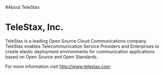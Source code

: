 #About TeleStax

# TeleStax, Inc. #

TeleStax is a leading Open Source Cloud Communications company. TeleStax enables Telecommunication Service Providers and Enterprises to create elastic deployment environments for communication applications based on Open Source and Open Standards.

For more information visit http://www.telestax.com